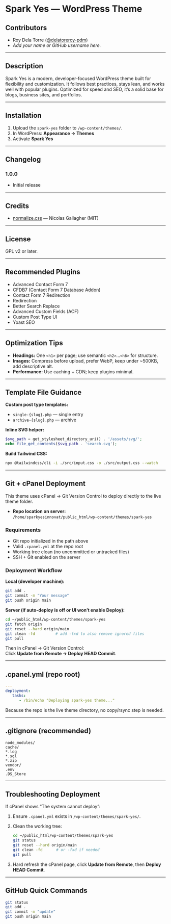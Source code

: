 ﻿# Spark Yes — WordPress Theme

## Contributors

- Roy Dela Torre ([@delatoreroy-pdm](https://github.com/delatoreroy-pdm))
- _Add your name or GitHub username here._

---

## Description

Spark Yes is a modern, developer-focused WordPress theme built for flexibility and customization. It follows best practices, stays lean, and works well with popular plugins. Optimized for speed and SEO, it’s a solid base for blogs, business sites, and portfolios.

---

## Installation

1. Upload the `spark-yes` folder to `/wp-content/themes/`.
2. In WordPress: **Appearance → Themes**
3. Activate **Spark Yes**

---

## Changelog

### 1.0.0

- Initial release

---

## Credits

- [normalize.css](https://necolas.github.io/normalize.css/) — Nicolas Gallagher (MIT)

---

## License

GPL v2 or later.

---

## Recommended Plugins

- Advanced Contact Form 7
- CFDB7 (Contact Form 7 Database Addon)
- Contact Form 7 Redirection
- Redirection
- Better Search Replace
- Advanced Custom Fields (ACF)
- Custom Post Type UI
- Yoast SEO

---

## Optimization Tips

- **Headings:** One `<h1>` per page; use semantic `<h2>`…`<h6>` for structure.
- **Images:** Compress before upload, prefer WebP, keep under ~500KB, add descriptive alt.
- **Performance:** Use caching + CDN; keep plugins minimal.

---

## Template File Guidance

**Custom post type templates:**

- `single-{slug}.php` — single entry
- `archive-{slug}.php` — archive

**Inline SVG helper:**

```php
$svg_path = get_stylesheet_directory_uri() . '/assets/svg/';
echo file_get_contents($svg_path . 'search.svg');
```

**Build Tailwind CSS:**

```bash
npx @tailwindcss/cli -i ./src/input.css -o ./src/output.css --watch
```

---

## Git + cPanel Deployment

This theme uses cPanel → Git Version Control to deploy directly to the live theme folder.

- **Repo location on server:**  
   `/home/sparkyesinnovat/public_html/wp-content/themes/spark-yes`

### Requirements

- Git repo initialized in the path above
- Valid `.cpanel.yml` at the repo root
- Working tree clean (no uncommitted or untracked files)
- SSH + Git enabled on the server

### Deployment Workflow

**Local (developer machine):**

```bash
git add .
git commit -m "Your message"
git push origin main
```

**Server (if auto-deploy is off or UI won’t enable Deploy):**

```bash
cd ~/public_html/wp-content/themes/spark-yes
git fetch origin
git reset --hard origin/main
git clean -fd         # add -fxd to also remove ignored files
git pull
```

Then in cPanel → Git Version Control:  
Click **Update from Remote → Deploy HEAD Commit**.

---

## .cpanel.yml (repo root)

```yaml
---
deployment:
   tasks:
      - /bin/echo "Deploying spark-yes theme..."
```

Because the repo is the live theme directory, no copy/rsync step is needed.

---

## .gitignore (recommended)

```gitignore
node_modules/
cache/
*.log
*.sql
*.zip
vendor/
.env
.DS_Store
```

---

## Troubleshooting Deployment

If cPanel shows “The system cannot deploy”:

1. Ensure `.cpanel.yml` exists in `/wp-content/themes/spark-yes/`.
2. Clean the working tree:

      ```bash
      cd ~/public_html/wp-content/themes/spark-yes
      git status
      git reset --hard origin/main
      git clean -fd      # or -fxd if needed
      git pull
      ```

3. Hard refresh the cPanel page, click **Update from Remote**, then **Deploy HEAD Commit**.

---

## GitHub Quick Commands

```bash
git status
git add .
git commit -m "update"
git push origin main
```